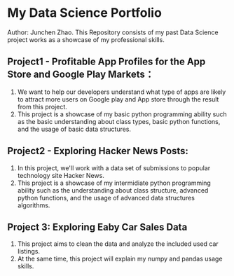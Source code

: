# My Data Science Portfolio
Author: Junchen Zhao.
This Repository consists of my past Data Science project works as a showcase of my professional skills.

## Project1 - Profitable App Profiles for the App Store and Google Play Markets：
  1. We want to help our developers understand what type of apps are likely to attract more users on Google play and App store through the result from this project.
  2. This project is a showcase of my basic python programming ability such as the basic understanding about class types, basic python functions, and the usage of basic data structures.

## Project2 - Exploring Hacker News Posts:
  1. In this project, we'll work with a data set of submissions to popular technology site Hacker News.
  2. This project is a showcase of my intermidiate python programming ability such as the understanding about class structure, advanced python functions, and the usage of advanced data structures algorithms.

## Project 3: Exploring Eaby Car Sales Data
  1. This project aims to clean the data and analyze the included used car listings. 
  2. At the same time, this project will explain my numpy and pandas usage skills.
